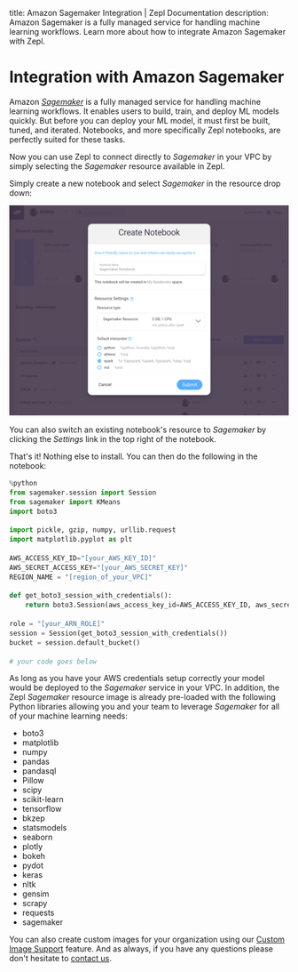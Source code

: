 title: Amazon Sagemaker Integration | Zepl Documentation
description: Amazon Sagemaker is a fully managed service for handling machine learning workflows. Learn  more about how to integrate Amazon Sagemaker with Zepl.
# Integration with Amazon Sagemaker

Amazon [*Sagemaker*](https://aws.amazon.com/sagemaker/) is a fully managed service for handling machine learning workflows. It enables users to build, train, and deploy ML models quickly. But before you can deploy your ML model, it must first be built, tuned, and iterated. Notebooks, and more specifically Zepl notebooks, are perfectly suited for these tasks.

Now you can use Zepl to connect directly to *Sagemaker* in your VPC by simply selecting the *Sagemaker* resource available in Zepl.

Simply create a new notebook and select *Sagemaker* in the resource drop down:

<img src="../../../img/sagemaker_resource.png" class="image-box img-100" />

You can also switch an existing notebook's resource to *Sagemaker* by clicking the *Settings* link in the top right of the notebook.

That's it! Nothing else to install. You can then do the following in the notebook:

```python
%python
from sagemaker.session import Session
from sagemaker import KMeans
import boto3

import pickle, gzip, numpy, urllib.request
import matplotlib.pyplot as plt

AWS_ACCESS_KEY_ID="[your_AWS_KEY_ID]"
AWS_SECRET_ACCESS_KEY="[your_AWS_SECRET_KEY]"
REGION_NAME = "[region_of_your_VPC]"

def get_boto3_session_with_credentials():
    return boto3.Session(aws_access_key_id=AWS_ACCESS_KEY_ID, aws_secret_access_key=AWS_SECRET_ACCESS_KEY,region_name=REGION_NAME)

role = "[your_ARN_ROLE]"
session = Session(get_boto3_session_with_credentials())
bucket = session.default_bucket()

# your code goes below
```

As long as you have your AWS credentials setup correctly your model would be deployed to the *Sagemaker* service in your VPC. In addition, the Zepl *Sagemaker* resource image is already pre-loaded with the following Python libraries allowing you and your team to leverage *Sagemaker* for all of your machine learning needs:

* boto3
* matplotlib
* numpy
* pandas
* pandasql
* Pillow
* scipy
* scikit-learn
* tensorflow
* bkzep
* statsmodels
* seaborn
* plotly
* bokeh
* pydot
* keras
* nltk
* gensim
* scrapy
* requests
* sagemaker

You can also create custom images for your organization using our [Custom Image Support](../custom_image_support) feature. And as always, if you have any questions please don't hesitate to [contact us](mailto:support@zepl.com).
